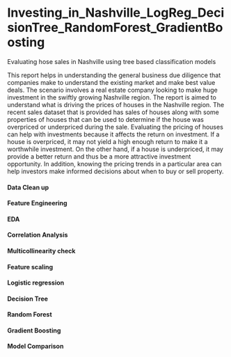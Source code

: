 # Investing_in_Nashville_LogReg_DecisionTree_RandomForest_GradientBoosting
Evaluating hose sales in Nashville using tree based classification models

This report helps in understanding the general business due diligence that companies make to understand the existing market and make best value deals. The scenario involves a real estate company looking to make huge investment in the swiftly growing Nashville region. The report is aimed to understand what is driving the prices of houses in the Nashville region. The recent sales dataset that is provided has sales of houses along with some properties of houses that can be used to determine if the house was overpriced or underpriced during the sale. Evaluating the pricing of houses can help with investments because it affects the return on investment. If a house is overpriced, it may not yield a high enough return to make it a worthwhile investment. On the other hand, if a house is underpriced, it may provide a better return and thus be a more attractive investment opportunity. In addition, knowing the pricing trends in a particular area can help investors make informed decisions about when to buy or sell property.


#### Data Clean up 
#### Feature Engineering 
#### EDA 
#### Correlation Analysis
#### Multicollinearity check
#### Feature scaling
#### Logistic regression 
#### Decision Tree
#### Random Forest
#### Gradient Boosting 
#### Model Comparison 
